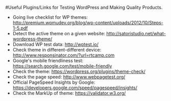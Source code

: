 #Useful Plugins/Links for Testing WordPress and Making Quality Products.

- Going live checklist for WP themes: http://premium.wpmudev.org/blog/wp-content/uploads/2012/10/Steps-1-5.pdf
- Detect the active theme on a given website: http://satoristudio.net/what-wordpress-theme/
- Download WP test data: http://wptest.io/
- Check theme in different-different device: http://www.responsinator.com/?url=rtcamp.com
- Google's mobile friendliness test: https://search.google.com/test/mobile-friendly
- Check the theme: https://wordpress.org/plugins/theme-check/
- Check the page speed: http://www.webpagetest.org/
- Official PageSpeed Insights by Google: https://developers.google.com/speed/pagespeed/insights/
- Check the MarkUp of theme: https://validator.w3.org/

